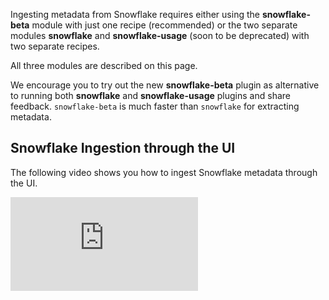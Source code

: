 Ingesting metadata from Snowflake requires either using the **snowflake-beta** module with just one recipe (recommended) or the two separate modules **snowflake** and **snowflake-usage** (soon to be deprecated) with two separate recipes. 

All three modules are described on this page. 

We encourage you to try out the new **snowflake-beta** plugin as alternative to running both **snowflake** and **snowflake-usage** plugins and share feedback. `snowflake-beta` is much faster than `snowflake` for extracting metadata.

## Snowflake Ingestion through the UI

The following video shows you how to ingest Snowflake metadata through the UI.

<div style={{ position: "relative", paddingBottom: "56.25%", height: 0 }}>
  <iframe
    src="https://www.loom.com/embed/15d0401caa1c4aa483afef1d351760db"
    frameBorder={0}
    webkitallowfullscreen=""
    mozallowfullscreen=""
    allowFullScreen=""
    style={{
      position: "absolute",
      top: 0,
      left: 0,
      width: "100%",
      height: "100%"
    }}
  />
</div>


Read on if you are interested in ingesting Snowflake metadata using the **datahub** cli, or want to learn about all the configuration parameters that are supported by the connectors.